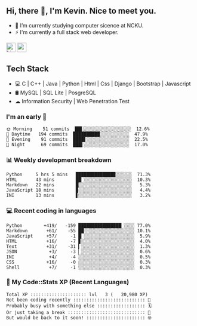 ## Hi, there 👋, I'm Kevin. Nice to meet you.

- 🌱 I’m currently studying computer sicence at NCKU.
- ⚡ I'm currently a full stack web developer.

<a href="https://www.linkedin.com/in/kevin12686/"><img alt="LinkedIn" src="https://img.shields.io/badge/linkedin%20-%230077B5.svg?&style=for-the-badge&logo=linkedin&logoColor=white" height=25></a>
<a href="https://www.instagram.com/kevin12686/"><img src="https://img.shields.io/badge/instagram-3f729b?&style=for-the-badge&logo=instagram&logoColor=white" height=25></a>

## Tech Stack

* 💻 C | C++ | Java | Python | Html | Css | Django | Bootstrap | Javascript
* 🛢️ MySQL | SQL Lite | PosgreSQL
* ☁ Information Security | Web Penetration Test

### I'm an early 🐤

<!-- early_bird start -->

```text
🌞 Morning    51 commits  ██▋░░░░░░░░░░░░░░░░░░  12.6%
🌆 Daytime   194 commits  ██████████░░░░░░░░░░░  47.9%
🌃 Evening    91 commits  ████▋░░░░░░░░░░░░░░░░  22.5%
🌙 Night      69 commits  ███▌░░░░░░░░░░░░░░░░░  17.0%
```

<!-- early_bird end -->

### 📊 Weekly development breakdown

<!-- code_time start -->

```text
Python     5 hrs 5 mins   ██████████████▉░░░░░░  71.3%
HTML       43 mins        ██▏░░░░░░░░░░░░░░░░░░  10.3%
Markdown   22 mins        █░░░░░░░░░░░░░░░░░░░░   5.3%
JavaScript 18 mins        ▉░░░░░░░░░░░░░░░░░░░░   4.4%
INI        13 mins        ▋░░░░░░░░░░░░░░░░░░░░   3.2%
```

<!-- code_time end -->

### 💻 Recent coding in languages

<!-- code_diff start -->

```text
Python        +419/   -159 ████████████████▏░░░░ 77.0%
Markdown       +61/    -55 ██░░░░░░░░░░░░░░░░░░░ 10.1%
JavaScript     +57/     -1 █▏░░░░░░░░░░░░░░░░░░░  5.9%
HTML           +16/     -7 ▊░░░░░░░░░░░░░░░░░░░░  4.0%
Text           +31/    -31 ▎░░░░░░░░░░░░░░░░░░░░  1.3%
JSON            +3/     -3 ▏░░░░░░░░░░░░░░░░░░░░  0.6%
INI             +4/     -4 ░░░░░░░░░░░░░░░░░░░░░  0.5%
CSS            +16/     -0 ░░░░░░░░░░░░░░░░░░░░░  0.3%
Shell           +7/     -1 ░░░░░░░░░░░░░░░░░░░░░  0.3%
```

<!-- code_diff end -->

### 🧰 My Code::Stats XP (Recent Languages)

<!-- codestats start -->

```text
Total XP ::::::::::::::::::::: lvl   3 (   20,980 XP) 
Not been coding recently ::::::::::::::::::::::::::: 🙈
Probably busy with something else :::::::::::::::::: 🗓
Or just taking a break ::::::::::::::::::::::::::::: 🌴
But would be back to it soon! :::::::::::::::::::::: 🤓
```

<!-- codestats end -->
